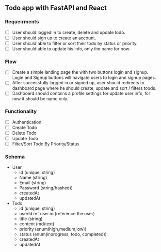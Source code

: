 ## Todo app with FastAPI and React

### Requeirments

- [ ] User should logged in to create, delete and update todo.
- [ ] User should sign up to create an account.
- [ ] User should able to filter or sort their todo by status or priority.
- [ ] User should able to update his info, only the name for now.

### Flow

- [ ] Create a simple landing page the with two buttons login and signup. Login and Signup buttons will navigate users to login and signup pages.
- [ ] After successfully logged in or signed up, user should redirects to dashboard page where he should create, update and sort / filters toods.
- [ ] Dashboard should contains a profile settings for update user info, for now it should be name only.

### Functionality

- [ ] Authentication
- [ ] Create Todo
- [ ] Delete Todo
- [ ] Update Todo
- [ ] Filter/Sort Todo By Priority/Status

### Schema

- User
  - id (unique, string)
  - Name (string)
  - Email (string)
  - Password (string/hashed))
  - createdAt
  - updatedAt
- Todo
  - id (unique, string)
  - userId ref user.id (reference the user)
  - title (string)
  - content (md/text)
  - priority (enum(high,medium,low))
  - status (enum(inprogress, todo, completed))
  - createdAt
  - updatedAt
